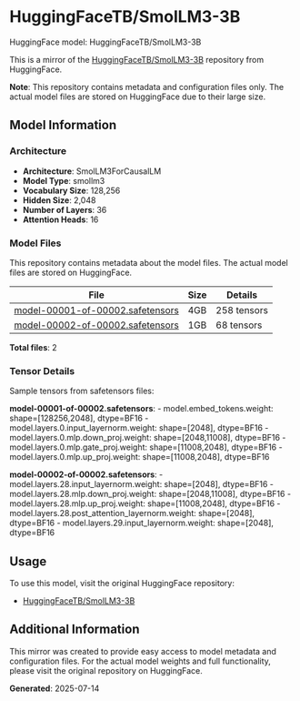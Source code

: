 # HuggingFaceTB/SmolLM3-3B

HuggingFace model: HuggingFaceTB/SmolLM3-3B

This is a mirror of the [HuggingFaceTB/SmolLM3-3B](https://huggingface.co/HuggingFaceTB/SmolLM3-3B) repository from HuggingFace.

**Note**: This repository contains metadata and configuration files only. The actual model files are stored on HuggingFace due to their large size.

## Model Information

### Architecture

- **Architecture**: SmolLM3ForCausalLM
- **Model Type**: smollm3
- **Vocabulary Size**: 128,256
- **Hidden Size**: 2,048
- **Number of Layers**: 36
- **Attention Heads**: 16

### Model Files

This repository contains metadata about the model files. The actual model files are stored on HuggingFace.

| File | Size | Details |
|------|------|---------|
| [model-00001-of-00002.safetensors](https://huggingface.co/HuggingFaceTB/SmolLM3-3B/blob/main/model-00001-of-00002.safetensors) | 4GB | 258 tensors |
| [model-00002-of-00002.safetensors](https://huggingface.co/HuggingFaceTB/SmolLM3-3B/blob/main/model-00002-of-00002.safetensors) | 1GB | 68 tensors |

**Total files**: 2

### Tensor Details

Sample tensors from safetensors files:

**model-00001-of-00002.safetensors**:
    - model.embed_tokens.weight: shape=[128256,2048], dtype=BF16
    - model.layers.0.input_layernorm.weight: shape=[2048], dtype=BF16
    - model.layers.0.mlp.down_proj.weight: shape=[2048,11008], dtype=BF16
    - model.layers.0.mlp.gate_proj.weight: shape=[11008,2048], dtype=BF16
    - model.layers.0.mlp.up_proj.weight: shape=[11008,2048], dtype=BF16

**model-00002-of-00002.safetensors**:
    - model.layers.28.input_layernorm.weight: shape=[2048], dtype=BF16
    - model.layers.28.mlp.down_proj.weight: shape=[2048,11008], dtype=BF16
    - model.layers.28.mlp.up_proj.weight: shape=[11008,2048], dtype=BF16
    - model.layers.28.post_attention_layernorm.weight: shape=[2048], dtype=BF16
    - model.layers.29.input_layernorm.weight: shape=[2048], dtype=BF16

## Usage

To use this model, visit the original HuggingFace repository:
- [HuggingFaceTB/SmolLM3-3B](https://huggingface.co/HuggingFaceTB/SmolLM3-3B)

## Additional Information

This mirror was created to provide easy access to model metadata and configuration files. For the actual model weights and full functionality, please visit the original repository on HuggingFace.

**Generated**: 2025-07-14
